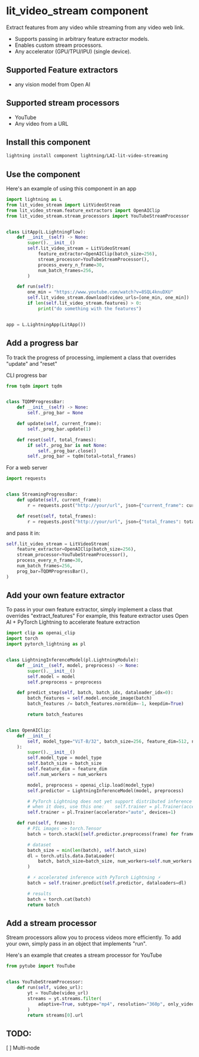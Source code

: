 # lit_video_stream component

Extract features from any video while streaming from any video web link.

- Supports passing in arbitrary feature extractor models.
- Enables custom stream processors.
- Any accelerator (GPU/TPU/IPU) (single device).

## Supported Feature extractors

- any vision model from Open AI

## Supported stream processors

- YouTube
- Any video from a URL

## Install this component

```bash
lightning install component lightning/LAI-lit-video-streaming
```

## Use the component

Here's an example of using this component in an app

```python
import lightning as L
from lit_video_stream import LitVideoStream
from lit_video_stream.feature_extractors import OpenAIClip
from lit_video_stream.stream_processors import YouTubeStreamProcessor


class LitApp(L.LightningFlow):
    def __init__(self) -> None:
        super().__init__()
        self.lit_video_stream = LitVideoStream(
            feature_extractor=OpenAIClip(batch_size=256),
            stream_processor=YouTubeStreamProcessor(),
            process_every_n_frame=30,
            num_batch_frames=256,
        )

    def run(self):
        one_min = "https://www.youtube.com/watch?v=8SQL4knuDXU"
        self.lit_video_stream.download(video_urls=[one_min, one_min])
        if len(self.lit_video_stream.features) > 0:
            print("do something with the features")


app = L.LightningApp(LitApp())
```

## Add a progress bar

To track the progress of processing, implement a class that overrides "update" and "reset"

CLI progress bar

```python
from tqdm import tqdm


class TQDMProgressBar:
    def __init__(self) -> None:
        self._prog_bar = None

    def update(self, current_frame):
        self._prog_bar.update(1)

    def reset(self, total_frames):
        if self._prog_bar is not None:
            self._prog_bar.close()
        self._prog_bar = tqdm(total=total_frames)
```

For a web server

```python
import requests


class StreamingProgressBar:
    def update(self, current_frame):
        r = requests.post("http://your/url", json={"current_frame": current_frame})

    def reset(self, total_frames):
        r = requests.post("http://your/url", json={"total_frames": total_frames})
```

and pass it in:

```python
self.lit_video_stream = LitVideoStream(
    feature_extractor=OpenAIClip(batch_size=256),
    stream_processor=YouTubeStreamProcessor(),
    process_every_n_frame=30,
    num_batch_frames=256,
    prog_bar=TQDMProgressBar(),
)
```

## Add your own feature extractor

To pass in your own feature extractor, simply implement a class that overrides "extract_features"
For example, this feature extractor uses Open AI + PyTorch Lightning to accelerate feature extraction

```python
import clip as openai_clip
import torch
import pytorch_lightning as pl


class LightningInferenceModel(pl.LightningModule):
    def __init__(self, model, preprocess) -> None:
        super().__init__()
        self.model = model
        self.preprocess = preprocess

    def predict_step(self, batch, batch_idx, dataloader_idx=0):
        batch_features = self.model.encode_image(batch)
        batch_features /= batch_features.norm(dim=-1, keepdim=True)

        return batch_features


class OpenAIClip:
    def __init__(
        self, model_type="ViT-B/32", batch_size=256, feature_dim=512, num_workers=1
    ):
        super().__init__()
        self.model_type = model_type
        self.batch_size = batch_size
        self.feature_dim = feature_dim
        self.num_workers = num_workers

        model, preprocess = openai_clip.load(model_type)
        self.predictor = LightningInferenceModel(model, preprocess)

        # PyTorch Lightning does not yet support distributed inference
        # when it does, use this one:    self.trainer = pl.Trainer(accelerator='auto')
        self.trainer = pl.Trainer(accelerator="auto", devices=1)

    def run(self, frames):
        # PIL images -> torch.Tensor
        batch = torch.stack([self.predictor.preprocess(frame) for frame in frames])

        # dataset
        batch_size = min(len(batch), self.batch_size)
        dl = torch.utils.data.DataLoader(
            batch, batch_size=batch_size, num_workers=self.num_workers
        )

        # ⚡ accelerated inference with PyTorch Lightning ⚡
        batch = self.trainer.predict(self.predictor, dataloaders=dl)

        # results
        batch = torch.cat(batch)
        return batch
```

## Add a stream processor

Stream processors allow you to process videos more efficiently. To add your own, simply pass in an object
that implements "run".

Here's an example that creates a stream processor for YouTube

```python
from pytube import YouTube


class YouTubeStreamProcessor:
    def run(self, video_url):
        yt = YouTube(video_url)
        streams = yt.streams.filter(
            adaptive=True, subtype="mp4", resolution="360p", only_video=True
        )
        return streams[0].url
```

## TODO:

\[ \] Multi-node
